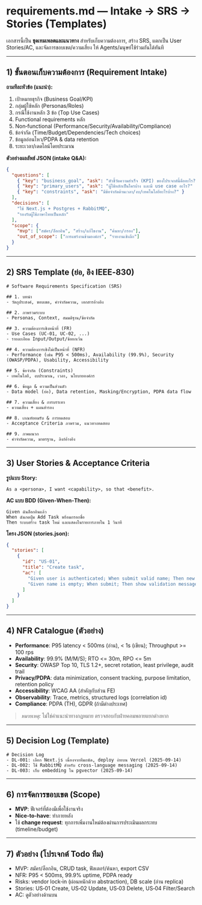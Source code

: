 
# requirements.md — Intake → SRS → Stories (Templates)

เอกสารนี้เป็น **ชุดเทมเพลตและแนวทาง** สำหรับเก็บความต้องการ, สร้าง SRS, แตกเป็น User Stories/AC, และจัดการขอบเขต/ความเสี่ยง ให้ Agents/มนุษย์ใช้ร่วมกันได้ทันที

---

## 1) ขั้นตอนเก็บความต้องการ (Requirement Intake)

**ถามทีละหัวข้อ (แนะนำ):**
1. เป้าหมายธุรกิจ (Business Goal/KPI)
2. กลุ่มผู้ใช้หลัก (Personas/Roles)
3. กรณีใช้งานหลัก 3 ข้อ (Top Use Cases)
4. Functional requirements หลัก
5. Non‑functional (Performance/Security/Availability/Compliance)
6. ข้อจำกัด (Time/Budget/Dependencies/Tech choices)
7. ข้อมูลอ่อนไหว/PDPA & data retention
8. ระยะเวลา/เดดไลน์โดยประมาณ

**ตัวอย่างผลลัพธ์ JSON (intake Q&A):**
```json
{
  "questions": [
    { "key": "business_goal", "ask": "ตัวชี้วัดความสำเร็จ (KPI) ของโปรเจกต์นี้คืออะไร?" },
    { "key": "primary_users", "ask": "ผู้ใช้หลักเป็นใครบ้าง และมี use case อะไร?" },
    { "key": "constraints", "ask": "มีข้อจำกัดด้านเวลา/งบ/เทคโนโลยีอะไรบ้าง?" }
  ],
  "decisions": [
    "ใช้ Next.js + Postgres + RabbitMQ",
    "รองรับผู้ใช้ภาษาไทยเป็นหลัก"
  ],
  "scope": {
    "mvp": ["สมัคร/ล็อกอิน", "สร้าง/แก้ไขงาน", "ค้นหา/กรอง"],
    "out_of_scope": ["การแชร์งานข้ามองค์กร", "รายงานเชิงลึก"]
  }
}
```

---

## 2) SRS Template (ย่อ, อิง IEEE‑830)

```
# Software Requirements Specification (SRS)

## 1. บทนำ
- วัตถุประสงค์, ขอบเขต, คำจำกัดความ, เอกสารอ้างอิง

## 2. ภาพรวมระบบ
- Personas, Context, สมมติฐาน/ข้อจำกัด

## 3. ความต้องการเชิงหน้าที่ (FR)
- Use Cases (UC‑01, UC‑02, ...)
- รายละเอียด Input/Output/ข้อยกเว้น

## 4. ความต้องการเชิงไม่เป็นหน้าที่ (NFR)
- Performance (เช่น P95 < 500ms), Availability (99.9%), Security (OWASP/PDPA), Usability, Accessibility

## 5. ข้อจำกัด (Constraints)
- เทคโนโลยี, งบประมาณ, เวลา, นโยบายองค์กร

## 6. ข้อมูล & ความเป็นส่วนตัว
- Data model (ย่อ), Data retention, Masking/Encryption, PDPA data flow

## 7. ความเสี่ยง & การบรรเทา
- ความเสี่ยง + แผนสำรอง

## 8. เกณฑ์ยอมรับ & การทดสอบ
- Acceptance Criteria ภาพรวม, แนวทางทดสอบ

## 9. ภาคผนวก
- คำจำกัดความ, มาตรฐาน, ลิงก์อ้างอิง
```

---

## 3) User Stories & Acceptance Criteria

**รูปแบบ Story:**
```
As a <persona>, I want <capability>, so that <benefit>.
```

**AC แบบ BDD (Given‑When‑Then):**
```
Given ฉันล็อกอินแล้ว
When ฉันกดปุ่ม Add Task พร้อมกรอกชื่อ
Then ระบบสร้าง task ใหม่ และแสดงในรายการภายใน 1 วินาที
```

**โครง JSON (stories.json):**
```json
{
  "stories": [
    {
      "id": "US-01",
      "title": "Create task",
      "ac": [
        "Given user is authenticated; When submit valid name; Then new task appears in list within 1s",
        "Given name is empty; When submit; Then show validation message"
      ]
    }
  ]
}
```

---

## 4) NFR Catalogue (ตัวอย่าง)

- **Performance**: P95 latency < 500ms (อ่าน), < 1s (เขียน); Throughput >= 100 rps
- **Availability**: 99.9% (M/M/S); RTO <= 30m, RPO <= 5m
- **Security**: OWASP Top 10, TLS 1.2+, secret rotation, least privilege, audit trail
- **Privacy/PDPA**: data minimization, consent tracking, purpose limitation, retention policy
- **Accessibility**: WCAG AA (สำคัญกับส่วน FE)
- **Observability**: Trace, metrics, structured logs (correlation id)
- **Compliance**: PDPA (TH), GDPR (ถ้ามีต่างประเทศ)

> *หมายเหตุ:* ไม่ใช่คำแนะนำทางกฎหมาย ตรวจสอบกับฝ่ายคอมพลายแยกต่างหาก

---

## 5) Decision Log (Template)

```
# Decision Log
- DL‑001: เลือก Next.js เนื่องจากทีมถนัด, deploy ง่ายบน Vercel (2025‑09‑14)
- DL‑002: ใช้ RabbitMQ สำหรับ cross‑language messaging (2025‑09‑14)
- DL‑003: เก็บ embedding ใน pgvector (2025‑09‑14)
```

---

## 6) การจัดการขอบเขต (Scope)

- **MVP**: ฟีเจอร์ที่ต้องมีเพื่อใช้งานจริง
- **Nice‑to‑have**: ทำภายหลัง
- ใช้ **change request**: ทุกการเพิ่มงานใหม่ต้องผ่านการประเมินผลกระทบ (timeline/budget)

---

## 7) ตัวอย่าง (โปรเจกต์ Todo ทีม)

- MVP: สมัคร/ล็อกอิน, CRUD task, ฟิลเตอร์/ค้นหา, export CSV
- NFR: P95 < 500ms, 99.9% uptime, PDPA ready
- Risks: vendor lock‑in (ผ่อนหนักด้วย abstraction), DB scale (อ่าน replica)
- Stories: US‑01 Create, US‑02 Update, US‑03 Delete, US‑04 Filter/Search
- AC: ดูตัวอย่างด้านบน
